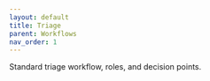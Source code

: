 ```yaml
---
layout: default
title: Triage
parent: Workflows
nav_order: 1
---
```


Standard triage workflow, roles, and decision points.
